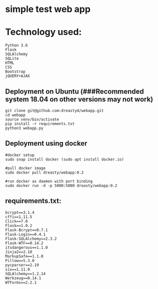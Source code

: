 # simple test web app
# Technology used:

```
Python 3.6
Flask
SQLAlchemy
SQLite
HTML
CSS
Bootstrap
jQUERY+AJAX
```

## Deployment on Ubuntu (###Recommended system 18.04 on other versions may not work)
```
git clone git@github.com:dreastyd/webapp.git
cd webapp
source venv/bin/activate
pip install -r requirements.txt
python3 webapp.py
```
## Deployment using docker
```
#docker setup
sudo snap install docker (sudo apt install docker.io)

#pull docker image
sudo docker pull dreasty/webapp:0.2

#run docker as daemon with port binding
sudo docker run -d -p 5000:5000 dreasty/webapp:0.2
```

## requirements.txt:
```
bcrypt==3.1.4
cffi==1.11.5
Click==7.0
Flask==1.0.2
Flask-Bcrypt==0.7.1
Flask-Login==0.4.1
Flask-SQLAlchemy==2.3.2
Flask-WTF==0.14.2
itsdangerous==1.1.0
Jinja2==2.10
MarkupSafe==1.1.0
Pillow==5.3.0
pycparser==2.19
six==1.11.0
SQLAlchemy==1.2.14
Werkzeug==0.14.1
WTForms==2.2.1
```
